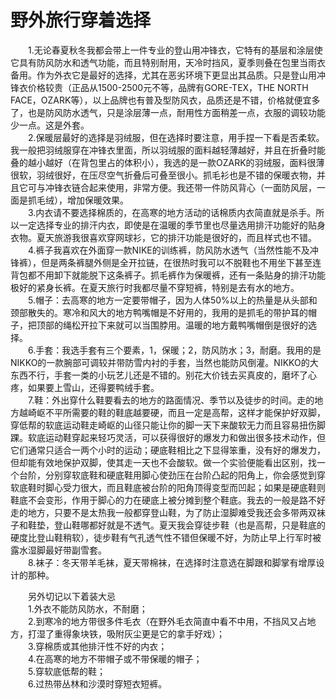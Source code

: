 # 野外旅行穿着选择  
  
&emsp;&emsp;1.无论春夏秋冬我都会带上一件专业的登山用冲锋衣，它特有的基层和涂层使它具有防风防水和透气功能，而且特别耐用，天冷时挡风，夏季则叠在包里当雨衣备用。作为外衣它是最好的选择，尤其在恶劣环境下更显出其品质。只是登山用冲锋衣价格较贵（正品从1500-2500元不等，品牌有GORE-TEX，THE NORTH FACE，OZARK等），以上品牌也有普及型防风衣，品质还是不错，价格就便宜多了，也是防风防水透气，只是涂层薄一点，耐用性方面稍差一点，衣服的调较功能少一点。这是外套。  
&emsp;&emsp;2.保暖层最好的选择是羽绒服，但在选择时要注意，用手捏一下看是否柔软。我一般把羽绒服穿在冲锋衣里面，所以羽绒服的面料越轻薄越好，并且在折叠时能叠的越小越好（在背包里占的体积小），我选的是一款OZARK的羽绒服，面料很薄很软，羽绒很好，在压尽空气折叠后可叠至很小。抓毛衫也是不错的保暖衣物，并且它可与冲锋衣链合起来使用，非常方便。我还带一件防风背心（一面防风层，一面是抓毛绒），增加保暖效果。  
&emsp;&emsp;3.内衣请不要选择棉质的，在高寒的地方活动的话棉质内衣简直就是杀手。所以一定选择专业的排汗内衣，即使是在温暖的季节里也尽量选用排汗功能好的贴身衣物。夏天旅游我很喜欢穿网球衫，它的排汗功能是很好的，而且样式也不错。  
&emsp;&emsp;4.裤子我喜欢在外面穿一款NIKE的训练裤，防风防水透气（当然性能不及冲锋裤），但是两条裤腿外侧是全开拉链，在很热时我可以不脱鞋也不用坐下甚至连背包都不用卸下就能脱下这条裤子。抓毛裤作为保暖裤，还有一条贴身的排汗功能极好的紧身长裤。在夏天旅行时我都尽量不穿短裤，特别是去有水的地方。  
&emsp;&emsp;5.帽子：去高寒的地方一定要带帽子，因为人体50%以上的热量是从头部和颈部散失的。寒冷和风大的地方鸭嘴帽是不好用的，我用的是抓毛的带护耳的帽子，把顶部的绳松开拉下来就可以当围脖用。温暖的地方戴鸭嘴帽倒是很好的选择。  
&emsp;&emsp;6.手套：我选手套有三个要素，1，保暖；2，防风防水；3，耐磨。我用的是NIKKO的一款腕部可调较并带防雪内衬的手套，当然也能防风倒灌。NIKKO的大东西不行，手套一类的小玩艺儿还是不错的。别花大价钱去买真皮的，磨坏了心疼，如果要上雪山，还得要鸭绒手套。  
&emsp;&emsp;7.鞋：外出穿什么鞋要看去的地方的路面情况、季节以及徒步的时间。走的地方越崎岖不平所需要的鞋的鞋底越要硬，而且一定是高帮，这样才能保护好双脚，穿低帮的软底运动鞋走崎岖的山径只能让你的脚一天下来酸软无力而且容易扭伤脚踝。软底运动鞋穿起来轻巧灵活，可以获得很好的爆发力和做出很多技术动作，但它们通常只适合一两个小时的运动；硬底鞋相比之下显得笨重，没有好的爆发力，但却能有效地保护双脚，使其走一天也不会酸软。做一个实验便能看出区别，找一个台阶，分别穿软底鞋和硬底鞋用脚心使劲压在台阶凸起的阳角上，你会感觉到穿软底鞋时脚心受力很大，而且鞋底被台阶的阳角顶得变型而凹起；如果是硬底鞋则鞋底不会变形，作用于脚心的力在硬底上被分摊到整个鞋底。我去的一般是路不好走的地方，只要不是太热我一般都穿登山鞋，为了防止湿脚难受我还会多带两双袜子和鞋垫，登山鞋哪都好就是不透气。夏天我会穿徒步鞋（也是高帮，只是鞋底的硬度比登山鞋稍软），徒步鞋有气孔透气性不错但保暖不好，为防止早上行军时被露水湿脚最好带副雪套。  
&emsp;&emsp;8.袜子：冬天带羊毛袜，夏天带棉袜，在选择时注意选在脚跟和脚掌有增厚设计的那种。  
  
&emsp;&emsp;另外切记以下着装大忌  
&emsp;&emsp;1.外衣不能防风防水，不耐磨；  
&emsp;&emsp;2.到寒冷的地方带很多件毛衣（在野外毛衣简直中看不中用，不挡风又占地方，打湿了重得象块铁，吸附灰尘更是它的拿手好戏）；  
&emsp;&emsp;3.穿棉质或其他排汗性不好的内衣；  
&emsp;&emsp;4.在高寒的地方不带帽子或不带保暖的帽子；  
&emsp;&emsp;5.穿软底低帮的鞋；  
&emsp;&emsp;6.过热带丛林和沙漠时穿短衣短裤。